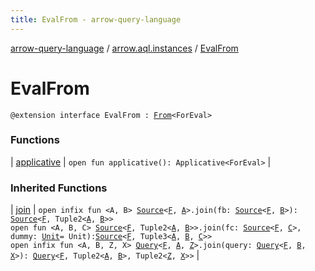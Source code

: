 ```yaml
---
title: EvalFrom - arrow-query-language
---
```


[arrow-query-language](../../index.html) / [arrow.aql.instances](../index.html) / [EvalFrom](./index.html)

# EvalFrom

`@extension interface EvalFrom : `[`From`](../../arrow.aql/-from/index.html)`<ForEval>`

### Functions

| [applicative](applicative.html) | `open fun applicative(): Applicative<ForEval>` |

### Inherited Functions

| [join](../../arrow.aql/-from/join.html) | `open infix fun <A, B> `[`Source`](../../arrow.aql/-source.html)`<`[`F`](../../arrow.aql/-from/index.html#F)`, `[`A`](../../arrow.aql/-from/join.html#A)`>.join(fb: `[`Source`](../../arrow.aql/-source.html)`<`[`F`](../../arrow.aql/-from/index.html#F)`, `[`B`](../../arrow.aql/-from/join.html#B)`>): `[`Source`](../../arrow.aql/-source.html)`<`[`F`](../../arrow.aql/-from/index.html#F)`, Tuple2<`[`A`](../../arrow.aql/-from/join.html#A)`, `[`B`](../../arrow.aql/-from/join.html#B)`>>`<br>`open fun <A, B, C> `[`Source`](../../arrow.aql/-source.html)`<`[`F`](../../arrow.aql/-from/index.html#F)`, Tuple2<`[`A`](../../arrow.aql/-from/join.html#A)`, `[`B`](../../arrow.aql/-from/join.html#B)`>>.join(fc: `[`Source`](../../arrow.aql/-source.html)`<`[`F`](../../arrow.aql/-from/index.html#F)`, `[`C`](../../arrow.aql/-from/join.html#C)`>, dummy: `[`Unit`](https://kotlinlang.org/api/latest/jvm/stdlib/kotlin/-unit/index.html)` = Unit): `[`Source`](../../arrow.aql/-source.html)`<`[`F`](../../arrow.aql/-from/index.html#F)`, Tuple3<`[`A`](../../arrow.aql/-from/join.html#A)`, `[`B`](../../arrow.aql/-from/join.html#B)`, `[`C`](../../arrow.aql/-from/join.html#C)`>>`<br>`open infix fun <A, B, Z, X> `[`Query`](../../arrow.aql/-query/index.html)`<`[`F`](../../arrow.aql/-from/index.html#F)`, `[`A`](../../arrow.aql/-from/join.html#A)`, `[`Z`](../../arrow.aql/-from/join.html#Z)`>.join(query: `[`Query`](../../arrow.aql/-query/index.html)`<`[`F`](../../arrow.aql/-from/index.html#F)`, `[`B`](../../arrow.aql/-from/join.html#B)`, `[`X`](../../arrow.aql/-from/join.html#X)`>): `[`Query`](../../arrow.aql/-query/index.html)`<`[`F`](../../arrow.aql/-from/index.html#F)`, Tuple2<`[`A`](../../arrow.aql/-from/join.html#A)`, `[`B`](../../arrow.aql/-from/join.html#B)`>, Tuple2<`[`Z`](../../arrow.aql/-from/join.html#Z)`, `[`X`](../../arrow.aql/-from/join.html#X)`>>` |

